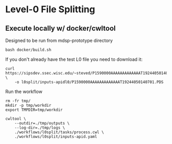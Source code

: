 # Level-0 File Splitting

## Execute locally w/ docker/cwltool

Designed to be run from mdsp-prototype directory
```
bash docker/build.sh
```

If you don't already have the test L0 file you need to download it:
```
curl https://sipsdev.ssec.wisc.edu/~steved/P1590000AAAAAAAAAAAAAT19244050140701.PDS \
    -o l0split/inputs-apidl0/P1590000AAAAAAAAAAAAAT19244050140701.PDS
```

Run the workflow
```
rm -fr tmp/
mkdir -p tmp/workdir
export TMPDIR=tmp/workdir

cwltool \
    --outdir=./tmp/outputs \
    --log-dir=./tmp/logs \
    ./workflows/l0split/tasks/process.cwl \
    ./workflows/l0split/inputs-apid.yaml
```


